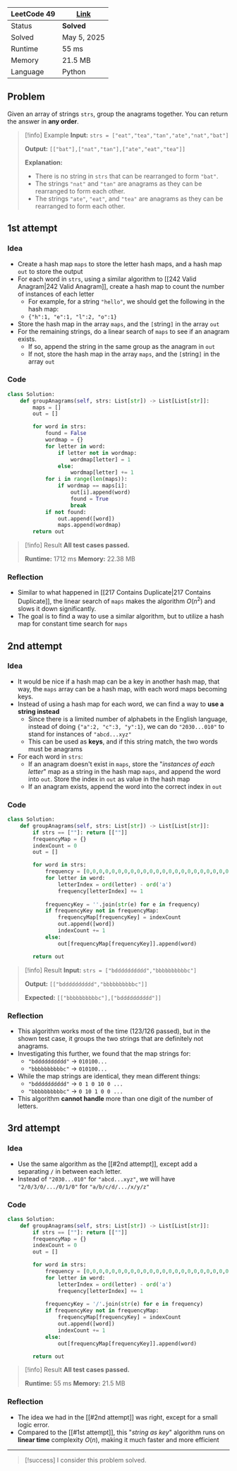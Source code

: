 
| LeetCode 49 | [Link](https://leetcode.com/problems/group-anagrams/description/) |
| ----------- | ----------------------------------------------------------------- |
| Status      | **Solved**                                                        |
| Solved      | May 5, 2025                                                       |
| Runtime     | 55 ms                                                             |
| Memory      | 21.5 MB                                                           |
| Language    | Python                                                            |


## Problem
Given an array of strings `strs`, group the anagrams together. You can return the answer in **any order**.

> [!info] Example
> **Input:**
> `strs = ["eat","tea","tan","ate","nat","bat"]`
> 
> **Output:**
> `[["bat"],["nat","tan"],["ate","eat","tea"]]`
> 
> **Explanation:**
> - There is no string in `strs` that can be rearranged to form `"bat"`.
> - The strings `"nat"` and `"tan"` are anagrams as they can be rearranged to form each other.
> - The strings `"ate"`, `"eat"`, and `"tea"` are anagrams as they can be rearranged to form each other.


## 1st attempt

### Idea
- Create a hash map `maps` to store the letter hash maps, and a hash map `out` to store the output
- For each word in `strs`, using a similar algorithm to [[242 Valid Anagram|242 Valid Anagram]], create a hash map to count the number of instances of each letter
	- For example, for a string `"hello"`, we should get the following in the hash map:
	- `{"h":1, "e":1, "l":2, "o":1}`
- Store the hash map in the array `maps`, and the `[`string`]` in the array `out`
- For the remaining strings, do a linear search of `maps` to see if an anagram exists.
	- If so, append the string in the same group as the anagram in `out`
	- If not, store the hash map in the array `maps`, and the `[`string`]` in the array `out`

### Code
```python
class Solution:
    def groupAnagrams(self, strs: List[str]) -> List[List[str]]:
        maps = []
        out = []

        for word in strs:
            found = False
            wordmap = {}
            for letter in word:
                if letter not in wordmap:
                    wordmap[letter] = 1
                else:
                    wordmap[letter] += 1
            for i in range(len(maps)):
                if wordmap == maps[i]:
                    out[i].append(word)
                    found = True
                    break
            if not found:
                out.append([word])
                maps.append(wordmap)
        return out
```

> [!info] Result
> **All test cases passed.**
> 
> **Runtime:** 1712 ms
> **Memory:** 22.38 MB

### Reflection
- Similar to what happened in [[217 Contains Duplicate|217 Contains Duplicate]], the linear search of `maps` makes the algorithm $O(n^{2})$ and slows it down significantly.
- The goal is to find a way to use a similar algorithm, but to utilize a hash map for constant time search for `maps`


## 2nd attempt

### Idea
- It would be nice if a hash map can be a key in another hash map, that way, the `maps` array can be a hash map, with each word maps becoming keys. 
- Instead of using a hash map for each word, we can find a way to **use a string instead**
	- Since there is a limited number of alphabets in the English language, instead of doing `{"a":2, "c":3, "y":1}`, we can do `"2030...010"` to stand for instances of `"abcd...xyz"`
	- This can be used as **keys**, and if this string match, the two words must be anagrams
- For each word in `strs`:
	- If an anagram doesn't exist in `maps`, store the "*instances of each letter*" map as a string in the hash map `maps`, and append the word into `out`. Store the index in `out` as value in the hash map
	- If an anagram exists, append the word into the correct index in `out`

### Code
```python
class Solution:
    def groupAnagrams(self, strs: List[str]) -> List[List[str]]:
        if strs == [""]: return [[""]]
        frequencyMap = {}
        indexCount = 0
        out = []

        for word in strs:
            frequency = [0,0,0,0,0,0,0,0,0,0,0,0,0,0,0,0,0,0,0,0,0,0,0,0,0,0]
            for letter in word:
                letterIndex = ord(letter) - ord('a')
                frequency[letterIndex] += 1
            
            frequencyKey = ''.join(str(e) for e in frequency)
            if frequencyKey not in frequencyMap:
                frequencyMap[frequencyKey] = indexCount
                out.append([word])
                indexCount += 1
            else:
                out[frequencyMap[frequencyKey]].append(word)

        return out
```

> [!info] Result
> **Input:**
> `strs = ["bdddddddddd","bbbbbbbbbbc"]`
> 
> **Output:**
> `[["bdddddddddd","bbbbbbbbbbc"]]`
> 
> **Expected:**
> `[["bbbbbbbbbbc"],["bdddddddddd"]]`

### Reflection
- This algorithm works most of the time (123/126 passed), but in the shown test case, it groups the two strings that are definitely not anagrams.
- Investigating this further, we found that the map strings for:
	- `"bdddddddddd"` → `010100...` 
	- `"bbbbbbbbbbc"` → `010100...`
- While the map strings are identical, they mean different things:
	- `"bdddddddddd"` → `0 1 0 10 0 ...` 
	- `"bbbbbbbbbbc"` → `0 10 1 0 0 ...` 
- This algorithm **cannot handle** more than one digit of the number of letters.


## 3rd attempt

### Idea
- Use the same algorithm as the [[#2nd attempt]], except add a separating `/` in between each letter. 
- Instead of `"2030...010"` for `"abcd...xyz"`, we will have `"2/0/3/0/.../0/1/0"` for `"a/b/c/d/.../x/y/z"`

### Code
```python
class Solution:
    def groupAnagrams(self, strs: List[str]) -> List[List[str]]:
        if strs == [""]: return [[""]]
        frequencyMap = {}
        indexCount = 0
        out = []

        for word in strs:
            frequency = [0,0,0,0,0,0,0,0,0,0,0,0,0,0,0,0,0,0,0,0,0,0,0,0,0,0]
            for letter in word:
                letterIndex = ord(letter) - ord('a')
                frequency[letterIndex] += 1
            
            frequencyKey = '/'.join(str(e) for e in frequency)
            if frequencyKey not in frequencyMap:
                frequencyMap[frequencyKey] = indexCount
                out.append([word])
                indexCount += 1
            else:
                out[frequencyMap[frequencyKey]].append(word)

        return out
```

> [!info] Result
> **All test cases passed.**
> 
> **Runtime:** 55 ms
> **Memory:** 21.5 MB

### Reflection
- The idea we had in the [[#2nd attempt]] was right, except for a small logic error. 
- Compared to the [[#1st attempt]], this "*string as key*" algorithm runs on **linear time** complexity $O(n)$, making it much faster and more efficient


---

> [!success] I consider this problem solved.

